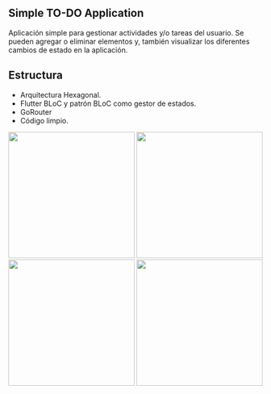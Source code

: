 ## Simple TO-DO Application

Aplicación simple para gestionar actividades y/o tareas del usuario. 
Se pueden agregar o eliminar elementos y, también visualizar los diferentes cambios de estado en la aplicación.

## Estructura

 * Arquitectura Hexagonal.
 * Flutter BLoC y patrón BLoC como gestor de estados.
 * GoRouter 
 * Código limpio.


<img src="https://github.com/gasparsuarez/todo_app/assets/22453545/4740f6a3-d99d-41e4-868e-51e54b0ae19f" width="250">
<img src="https://github.com/gasparsuarez/todo_app/assets/22453545/a4621942-5f3e-4cdf-a01c-4611c1a5b042" width="250">
<img src="https://github.com/gasparsuarez/todo_app/assets/22453545/69f11bfc-ed83-44c5-b94d-f9efb1eae04b" width="250">
<img src="https://github.com/gasparsuarez/todo_app/assets/22453545/a49c22bc-1893-49bd-944c-f2a949d4b7b3" width="250">
